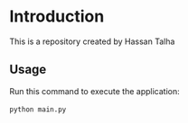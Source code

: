 # Introduction

This is a repository created by Hassan Talha

## Usage

Run this command to execute the application:

`python main.py`
 
```
